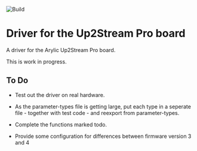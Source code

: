 ![Build](https://github.com/adoble/up2stream-uart/actions/workflows/ci_checks.yml/badge.svg)

# Driver for the Up2Stream Pro board 

A driver for the Arylic Up2Stream Pro board. 

This is work in progress.

## To Do
* Test out the driver on real hardware.

* As the parameter-types file is getting large, put each type in a seperate file - together with test code - and reexport from parameter-types.
* Complete the functions marked todo. 
* Provide some configuration for differences between firmware version 3 and 4